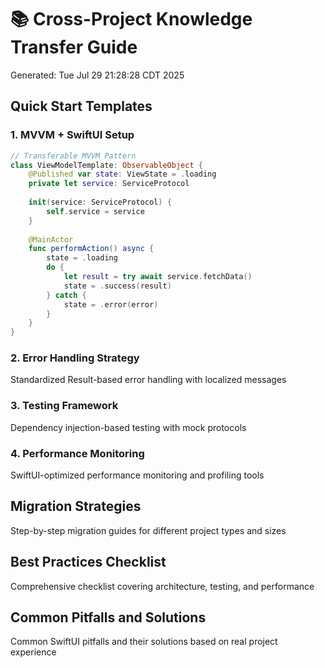 # 📚 Cross-Project Knowledge Transfer Guide
Generated: Tue Jul 29 21:28:28 CDT 2025

## Quick Start Templates

### 1. MVVM + SwiftUI Setup
```swift
// Transferable MVVM Pattern
class ViewModelTemplate: ObservableObject {
    @Published var state: ViewState = .loading
    private let service: ServiceProtocol
    
    init(service: ServiceProtocol) {
        self.service = service
    }
    
    @MainActor
    func performAction() async {
        state = .loading
        do {
            let result = try await service.fetchData()
            state = .success(result)
        } catch {
            state = .error(error)
        }
    }
}
```

### 2. Error Handling Strategy
Standardized Result-based error handling with localized messages

### 3. Testing Framework
Dependency injection-based testing with mock protocols

### 4. Performance Monitoring
SwiftUI-optimized performance monitoring and profiling tools

## Migration Strategies
Step-by-step migration guides for different project types and sizes

## Best Practices Checklist
Comprehensive checklist covering architecture, testing, and performance

## Common Pitfalls and Solutions
Common SwiftUI pitfalls and their solutions based on real project experience
